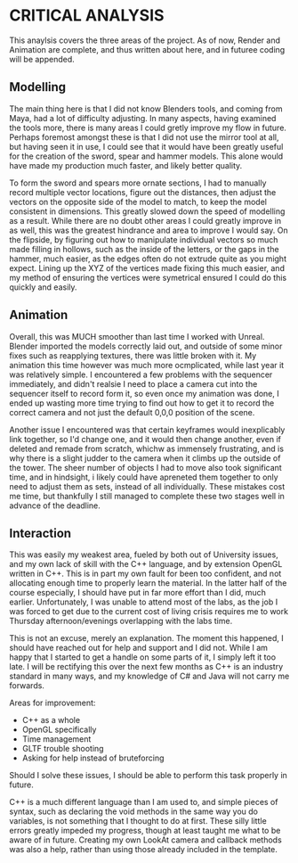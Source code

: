 # CRITICAL ANALYSIS

This anaylsis covers the three areas of the project. As of now, Render and Animation are complete, and thus written about here, and in futuree coding will be appended.

## Modelling

The main thing here is that I did not know Blenders tools, and coming from Maya, had a lot of difficulty adjusting. In many aspects, having examined the tools more, there is many areas I could gretly improve my flow in future. Perhaps foremost amongst these is that I did not use the mirror tool at all, but having seen it in use, I could see that it would have been greatly useful for the creation of the sword, spear and hammer models. This alone would have made my production much faster, and likely better quality.

To form the sword and spears more ornate sections, I had to manually record multiple vector locations, figure out the distances, then adjust the vectors on the opposite side of the model to match, to keep the model consistent in dimensions. This greatly slowed down the speed of modelling as a result. While there are no doubt other areas I could greatly improve in as well, this was the greatest hindrance and area to improve I would say. On the flipside, by figuring out how to manipulate individual vectors so much made filling in hollows, such as the inside of the letters, or the gaps in the hammer, much easier, as the edges often do not extrude quite as you might expect. Lining up the XYZ of the vertices made fixing this much easier, and my method of ensuring the vertices were symetrical ensured I could do this quickly and easily.

## Animation

Overall, this was MUCH smoother than last time I worked with Unreal. Blender imported the models correctly laid out, and outside of some minor fixes such as reapplying textures, there was little broken with it. My animation this time however was much more ocmplicated, while last year it was relatively simple. I encountered a few problems with the sequencer immediately, and didn't realsie I need to place a camera cut into the sequencer itself to record form it, so even once my animation was done, I ended up wasting more time trying to find out how to get it to record the correct camera and not just the default 0,0,0 position of the scene.

Another issue I encountered was that certain keyframes would inexplicably link together, so I'd change one, and it would then change another, even if deleted and remade from scratch, whichw as immensely frustrating, and is why there is a slight judder to the camera when it climbs up the outside of the tower. The sheer number of objects I had to move also took significant time, and in hindsight, i likely could have apreneted them together to only need to adjust them as sets, instead of all individually. These mistakes cost me time, but thankfully I still managed to complete these two stages well in advance of the deadline.

## Interaction

This was easily my weakest area, fueled by both out of University issues, and my own lack of skill with the C++ language, and by extension OpenGL written in C++. This is in part my own fault for been too confident, and not allocating enough time to properly learn the material. In the latter half of the course especially, I should have put in far more effort than I did, much earlier. Unfortunately, I was unable to attend most of the labs, as the job I was forced to get due to the current cost of living crisis requires me to work Thursday afternoon/evenings overlapping with the labs time.

This is not an excuse, merely an explanation. The moment this happened, I should have reached out for help and support and I did not. While I am happy that I started to get a handle on some parts of it, I simply left it too late. I will be rectifying this over the next few months as C++ is an industry standard in many ways, and my knowledge of C# and Java will not carry me forwards.

Areas for improvement:
- C++ as a whole
- OpenGL specifically
- Time management
- GLTF trouble shooting
- Asking for help instead of bruteforcing

Should I solve these issues, I should be able to perform this task properly in future.

C++ is a much different language than I am used to, and simple pieces of syntax, such as declaring the void methods in the same way you do variables, is not something that I thought to do at first. These silly little errors greatly impeded my progress, though at least taught me what to be aware of in future. Creating my own LookAt camera and callback methods was also a help, rather than using those already included in the template.
